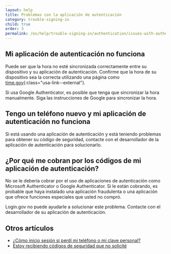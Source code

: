 ```yaml
---
layout: help
title: Problemas con la aplicación de autenticación
category: trouble-signing-in
child: true
order: 3
permalink: /es/help/trouble-signing-in/authentication/issues-with-authentication-application/
---
```


## Mi aplicación de autenticación no funciona

Puede ser que la hora no esté sincronizada correctamente entre su dispositivo y su aplicación de autenticación. Confirme que la hora de su dispositivo sea la correcta utilizando una página como [time.gov](https://time.gov){:class="usa-link--external"}.

Si usa Google Authenticator, es posible que tenga que sincronizar la hora manualmente. Siga las instrucciones de Google para sincronizar la hora.

## Tengo un teléfono nuevo y mi aplicación de autenticación no funciona

Si está usando una aplicación de autenticación y está teniendo problemas para obtener su código de seguridad, contacte con el desarrollador de la aplicación de autenticación para solucionarlo.

## ¿Por qué me cobran por los códigos de mi aplicación de autenticación?

No se le debería cobrar por el uso de aplicaciones de autenticación como Microsoft Authenticator o Google Authenticator. Si le están cobrando, es probable que haya instalado una aplicación fraudulenta o una aplicación que ofrece funciones especiales que usted no compró.

Login.gov no puede ayudarle a solucionar este problema. Contacte con el desarrollador de su aplicación de autenticación.


## Otros artículos

* [¿Cómo inicio sesión si perdí mi teléfono o mi clave personal?](/es/help/trouble-signing-in/how-to-sign-in/)
* [Estoy recibiendo códigos de seguridad que no solicité](/es/help/fraud-concerns/i-am-receiving-security-codes-that-i-did-not-request/)
